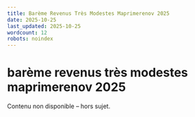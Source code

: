 ```yaml
---
title: Barème Revenus Très Modestes Maprimerenov 2025
date: 2025-10-25
last_updated: 2025-10-25
wordcount: 12
robots: noindex
---
```


# barème revenus très modestes maprimerenov 2025

Contenu non disponible – hors sujet.